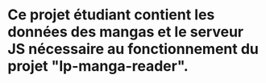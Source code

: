 # Ce projet étudiant contient les données des mangas et le serveur JS nécessaire au fonctionnement du projet "lp-manga-reader".
